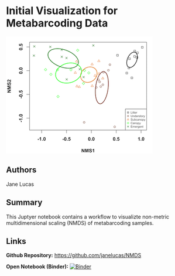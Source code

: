 # Initial Visualization for Metabarcoding Data

![Final visualization](img/initial-metabarcoding.png)

## Authors

Jane Lucas 

## Summary

This Juptyer notebook contains a workflow to visualizte
non-metric multidimensional scaling (NMDS) of 
metabarcoding samples.

## Links

**Github Repository:** <https://github.com/janelucas/NMDS>

**Open Notebook (Binder):** [![Binder](http://mybinder.org/badge_logo.svg)](http://mybinder.org/v2/gh/janelucas/nmds/master?urlpath=rstudio)

